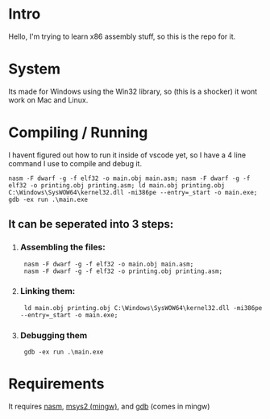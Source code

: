 # Intro
Hello, I'm trying to learn x86 assembly stuff, so this is the repo for it.

# System
Its made for Windows using the Win32 library, so (this is a shocker) it wont work on Mac and Linux.

# Compiling / Running
I havent figured out how to run it inside of vscode yet, so I have a 4 line command I use to compile and debug it.
```
nasm -F dwarf -g -f elf32 -o main.obj main.asm; nasm -F dwarf -g -f elf32 -o printing.obj printing.asm; ld main.obj printing.obj C:\Windows\SysWOW64\kernel32.dll -mi386pe --entry=_start -o main.exe; gdb -ex run .\main.exe
```

## It can be seperated into 3 steps:

1. ### Assembling the files:
        nasm -F dwarf -g -f elf32 -o main.obj main.asm;
        nasm -F dwarf -g -f elf32 -o printing.obj printing.asm;
2. ### Linking them:
        ld main.obj printing.obj C:\Windows\SysWOW64\kernel32.dll -mi386pe --entry=_start -o main.exe;
3. ### Debugging them
        gdb -ex run .\main.exe

# Requirements
It requires [nasm](https://www.nasm.us/), [msys2 (mingw)](https://www.msys2.org/), and [gdb](https://www.sourceware.org/gdb/) (comes in mingw)